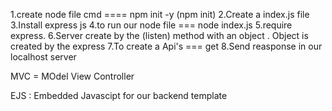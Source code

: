 1.create node file cmd ====  npm init -y (npm init)
2.Create a index.js file
3.Install express js 
4.to run our node file === node index.js 
5.require express.
6.Server create by the (listen) method with an object . Object is created by the express 
7.To create a Api's === get
8.Send reasponse in our localhost server

MVC = MOdel View Controller 

EJS : Embedded Javascipt for our backend template